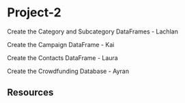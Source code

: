 # Project-2

Create the Category and Subcategory DataFrames - Lachlan


Create the Campaign DataFrame - Kai


Create the Contacts DataFrame - Laura


Create the Crowdfunding Database - Ayran


## Resources
